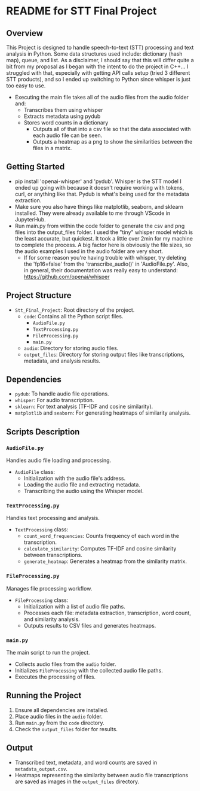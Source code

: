 # README for STT Final Project

## Overview
This Project is designed to handle speech-to-text (STT) processing and text analysis in Python. Some data structures used include: dictionary (hash map), queue, and list. As a disclaimer, I should say that this will differ quite a bit from my proposal as I began with the intent to do the project in C++... I struggled with that, especially with getting API calls setup (tried 3 different STT products), and so I ended up switching to Python since whisper is just too easy to use.  

- Executing the main file takes all of the audio files from the audio folder and: 
    - Transcribes them using whisper
    - Extracts metadata using pydub
    - Stores word counts in a dictionary
        - Outputs all of that into a csv file so that the data associated with each audio file can be seen.
        - Outputs a heatmap as a png to show the similarities between the files in a matrix.

## Getting Started
- pip install 'openai-whisper' and 'pydub'. Whisper is the STT model I ended up going with because it doesn't require working with tokens, curl, or anything like that. Pydub is what's being used for the metadata extraction.
- Make sure you also have things like matplotlib, seaborn, and sklearn installed. They were already available to me through VScode in JupyterHub. 
- Run main.py from within the code folder to generate the csv and png files into the output_files folder. I used the "tiny" whisper model which is the least accurate, but quickest. It took a little over 2min for my machine to complete the process. A big factor here is obviously the file sizes, so the audio examples I used in the audio folder are very short.
    - If for some reason you're having trouble with whisper, try deleting the 'fp16=false' from the 'transcribe_audio()' in 'AudioFile.py'. Also, in general, their documentation was really easy to understand: https://github.com/openai/whisper 

## Project Structure
- `Stt_Final_Project`: Root directory of the project.
  - `code`: Contains all the Python script files.
    - `AudioFile.py`
    - `TextProcessing.py`
    - `FileProcessing.py`
    - `main.py`
  - `audio`: Directory for storing audio files.
  - `output_files`: Directory for storing output files like transcriptions, metadata, and analysis results.

## Dependencies
- `pydub`: To handle audio file operations.
- `whisper`: For audio transcription.
- `sklearn`: For text analysis (TF-IDF and cosine similarity).
- `matplotlib` and `seaborn`: For generating heatmaps of similarity analysis.

## Scripts Description
### `AudioFile.py`
Handles audio file loading and processing.
- `AudioFile` class:
  - Initialization with the audio file's address.
  - Loading the audio file and extracting metadata.
  - Transcribing the audio using the Whisper model.
  
### `TextProcessing.py`
Handles text processing and analysis.
- `TextProcessing` class:
  - `count_word_frequencies`: Counts frequency of each word in the transcription.
  - `calculate_similarity`: Computes TF-IDF and cosine similarity between transcriptions.
  - `generate_heatmap`: Generates a heatmap from the similarity matrix.

### `FileProcessing.py`
Manages file processing workflow.
- `FileProcessing` class:
  - Initialization with a list of audio file paths.
  - Processes each file: metadata extraction, transcription, word count, and similarity analysis.
  - Outputs results to CSV files and generates heatmaps.

### `main.py`
The main script to run the project.
- Collects audio files from the `audio` folder.
- Initializes `FileProcessing` with the collected audio file paths.
- Executes the processing of files.

## Running the Project
1. Ensure all dependencies are installed.
2. Place audio files in the `audio` folder.
3. Run `main.py` from the `code` directory.
4. Check the `output_files` folder for results.

## Output
- Transcribed text, metadata, and word counts are saved in `metadata_output.csv`.
- Heatmaps representing the similarity between audio file transcriptions are saved as images in the `output_files` directory.